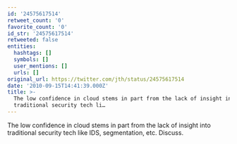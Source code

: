 ```yaml
---
id: '24575617514'
retweet_count: '0'
favorite_count: '0'
id_str: '24575617514'
retweeted: false
entities:
  hashtags: []
  symbols: []
  user_mentions: []
  urls: []
original_url: https://twitter.com/jth/status/24575617514
date: '2010-09-15T14:41:39.000Z'
title: >-
  The low confidence in cloud stems in part from the lack of insight into
  traditional security tech li…
---
```


The low confidence in cloud stems in part from the lack of insight into traditional security tech like IDS, segmentation, etc. Discuss.